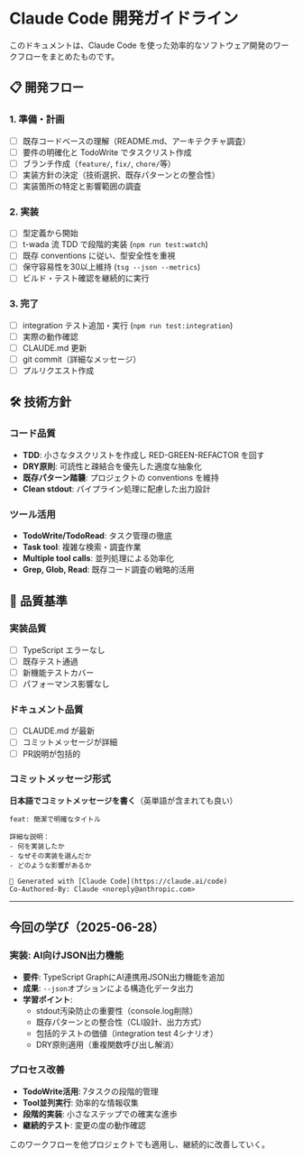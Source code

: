 # Claude Code 開発ガイドライン

このドキュメントは、Claude Code を使った効率的なソフトウェア開発のワークフローをまとめたものです。

## 📋 開発フロー

### 1. 準備・計画

- [ ] 既存コードベースの理解（README.md、アーキテクチャ調査）
- [ ] 要件の明確化と TodoWrite でタスクリスト作成
- [ ] ブランチ作成（`feature/`, `fix/`, `chore/`等）
- [ ] 実装方針の決定（技術選択、既存パターンとの整合性）
- [ ] 実装箇所の特定と影響範囲の調査

### 2. 実装

- [ ] 型定義から開始
- [ ] t-wada 流 TDD で段階的実装 (`npm run test:watch`)
- [ ] 既存 conventions に従い、型安全性を重視
- [ ] 保守容易性を30以上維持 (`tsg --json --metrics`)
- [ ] ビルド・テスト確認を継続的に実行

### 3. 完了

- [ ] integration テスト追加・実行 (`npm run test:integration`)
- [ ] 実際の動作確認
- [ ] CLAUDE.md 更新
- [ ] git commit（詳細なメッセージ）
- [ ] プルリクエスト作成

## 🛠️ 技術方針

### コード品質

- **TDD**: 小さなタスクリストを作成し RED-GREEN-REFACTOR を回す
- **DRY原則**: 可読性と疎結合を優先した適度な抽象化
- **既存パターン踏襲**: プロジェクトの conventions を維持
- **Clean stdout**: パイプライン処理に配慮した出力設計

### ツール活用

- **TodoWrite/TodoRead**: タスク管理の徹底
- **Task tool**: 複雑な検索・調査作業
- **Multiple tool calls**: 並列処理による効率化
- **Grep, Glob, Read**: 既存コード調査の戦略的活用

## 📝 品質基準

### 実装品質

- [ ] TypeScript エラーなし
- [ ] 既存テスト通過
- [ ] 新機能テストカバー
- [ ] パフォーマンス影響なし

### ドキュメント品質

- [ ] CLAUDE.md が最新
- [ ] コミットメッセージが詳細
- [ ] PR説明が包括的

### コミットメッセージ形式

**日本語でコミットメッセージを書く**（英単語が含まれても良い）

```
feat: 簡潔で明確なタイトル

詳細な説明：
- 何を実装したか
- なぜその実装を選んだか
- どのような影響があるか

🤖 Generated with [Claude Code](https://claude.ai/code)
Co-Authored-By: Claude <noreply@anthropic.com>
```

---

## 今回の学び（2025-06-28）

### 実装: AI向けJSON出力機能

- **要件**: TypeScript GraphにAI連携用JSON出力機能を追加
- **成果**: `--json`オプションによる構造化データ出力
- **学習ポイント**:
  - stdout汚染防止の重要性（console.log削除）
  - 既存パターンとの整合性（CLI設計、出力方式）
  - 包括的テストの価値（integration test 4シナリオ）
  - DRY原則適用（重複関数呼び出し解消）

### プロセス改善

- **TodoWrite活用**: 7タスクの段階的管理
- **Tool並列実行**: 効率的な情報収集
- **段階的実装**: 小さなステップでの確実な進歩
- **継続的テスト**: 変更の度の動作確認

このワークフローを他プロジェクトでも適用し、継続的に改善していく。
